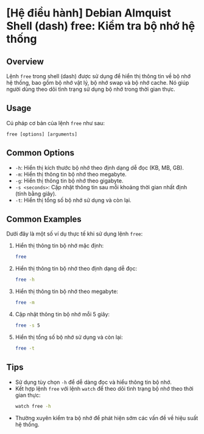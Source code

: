 # [Hệ điều hành] Debian Almquist Shell (dash) free: Kiểm tra bộ nhớ hệ thống

## Overview
Lệnh `free` trong shell (dash) được sử dụng để hiển thị thông tin về bộ nhớ hệ thống, bao gồm bộ nhớ vật lý, bộ nhớ swap và bộ nhớ cache. Nó giúp người dùng theo dõi tình trạng sử dụng bộ nhớ trong thời gian thực.

## Usage
Cú pháp cơ bản của lệnh `free` như sau:
```
free [options] [arguments]
```

## Common Options
- `-h`: Hiển thị kích thước bộ nhớ theo định dạng dễ đọc (KB, MB, GB).
- `-m`: Hiển thị thông tin bộ nhớ theo megabyte.
- `-g`: Hiển thị thông tin bộ nhớ theo gigabyte.
- `-s <seconds>`: Cập nhật thông tin sau mỗi khoảng thời gian nhất định (tính bằng giây).
- `-t`: Hiển thị tổng số bộ nhớ sử dụng và còn lại.

## Common Examples
Dưới đây là một số ví dụ thực tế khi sử dụng lệnh `free`:

1. Hiển thị thông tin bộ nhớ mặc định:
   ```bash
   free
   ```

2. Hiển thị thông tin bộ nhớ theo định dạng dễ đọc:
   ```bash
   free -h
   ```

3. Hiển thị thông tin bộ nhớ theo megabyte:
   ```bash
   free -m
   ```

4. Cập nhật thông tin bộ nhớ mỗi 5 giây:
   ```bash
   free -s 5
   ```

5. Hiển thị tổng số bộ nhớ sử dụng và còn lại:
   ```bash
   free -t
   ```

## Tips
- Sử dụng tùy chọn `-h` để dễ dàng đọc và hiểu thông tin bộ nhớ.
- Kết hợp lệnh `free` với lệnh `watch` để theo dõi tình trạng bộ nhớ theo thời gian thực:
  ```bash
  watch free -h
  ```
- Thường xuyên kiểm tra bộ nhớ để phát hiện sớm các vấn đề về hiệu suất hệ thống.